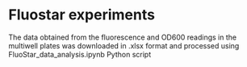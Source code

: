 # Fluostar experiments

The data obtained from the fluorescence and OD600 readings in the multiwell plates was downloaded in .xlsx format and processed using FluoStar_data_analysis.ipynb Python script 
